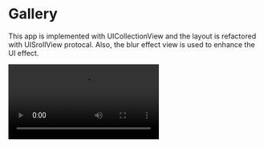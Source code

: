 # Gallery

This app is implemented with UICollectionView and the layout is refactored with UISrollView protocal. Also, the blur effect view is used to enhance the UI effect.

<video width="300" src="https://user-images.githubusercontent.com/60697742/113969339-c9d67900-986f-11eb-85b4-d88d9533c05a.mov" autoplay loop/>
